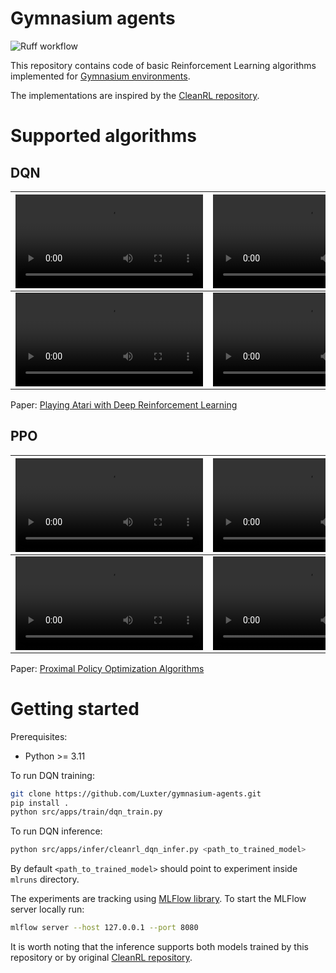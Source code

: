 # Gymnasium agents

![Ruff workflow](https://github.com/Luxter/gymnasium-agents/actions/workflows/ruff.yaml/badge.svg)

This repository contains code of basic Reinforcement Learning algorithms implemented for [Gymnasium environments](https://github.com/Farama-Foundation/Gymnasium).

The implementations are inspired by the [CleanRL repository](https://github.com/vwxyzjn/cleanrl).

# Supported algorithms

## DQN





| <video src="https://github.com/user-attachments/assets/cf9dec3c-a4b2-4fcc-b499-1884c2166e11"/> | <video src="https://github.com/user-attachments/assets/52395ec7-64b0-4c44-96e0-00cac1304496"/> | <video src="https://github.com/user-attachments/assets/61867334-dfc9-4164-bb8f-3811b2819d89"/> |
| - | - | - |
| <video src="https://github.com/user-attachments/assets/38b5fc7b-b371-43b8-bdb7-c902721c8c1b"/> | <video src="https://github.com/user-attachments/assets/08fb7c20-b629-427e-b59b-f46f935beeea"/> | <video src="https://github.com/user-attachments/assets/8aea2634-1164-4e95-8fea-948410036d56"/> |

Paper: [Playing Atari with Deep Reinforcement Learning](https://arxiv.org/pdf/1312.5602)

## PPO

| <video src="https://github.com/user-attachments/assets/5eb83f8a-592b-4054-969e-6cb0e9d6ef3d"/> | <video src="https://github.com/user-attachments/assets/553639f6-198e-4b4b-8d7b-960405115925"/> | <video src="https://github.com/user-attachments/assets/2c5ecd9e-114e-478e-89f8-907e5f263e84"/>
| - | - | - |
| <video src="https://github.com/user-attachments/assets/1d61bf3e-82bb-4357-b791-0393151d32eb"/> | <video src="https://github.com/user-attachments/assets/d3eddc48-6340-425d-8672-72730fe1c2a7"/> | <video src="https://github.com/user-attachments/assets/ba83c09f-5b35-4e11-9eb7-de32db39987b"/> |



Paper: [Proximal Policy Optimization Algorithms](https://arxiv.org/pdf/1707.06347)

# Getting started

Prerequisites:
 - Python >= 3.11

To run DQN training:

```bash
git clone https://github.com/Luxter/gymnasium-agents.git
pip install .
python src/apps/train/dqn_train.py
```

To run DQN inference:
```bash
python src/apps/infer/cleanrl_dqn_infer.py <path_to_trained_model>
```

By default `<path_to_trained_model>` should point to experiment inside `mlruns` directory.

The experiments are tracking using [MLFlow library](https://mlflow.org/docs/latest/tracking.html). To start the MLFlow server locally run:
```bash
mlflow server --host 127.0.0.1 --port 8080
```

It is worth noting that the inference supports both models trained by this repository or by original [CleanRL repository](https://github.com/vwxyzjn/cleanrl).
